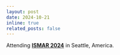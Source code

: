 ```yaml
---
layout: post
date: 2024-10-21
inline: true
related_posts: false
---
```


Attending **<a href="#">ISMAR 2024</a>** in Seattle, America.